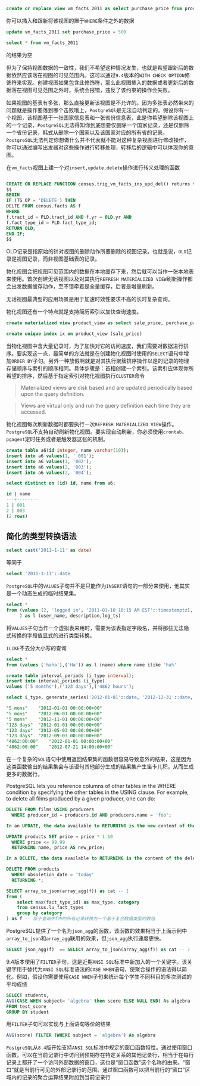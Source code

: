 ```sql
create or replace view vm_facts_2011 as select purchase_price from product where purchase_price < 500
```

你可以插入和跟新将该视图的置于`WHERE`条件之外的数据

```sql
update vm_facts_2011 set purchase_price = 500
```

```sql
select * from vm_facts_2011
```

的结果为空

但为了保持视图数据的一致性，我们不希望这种情况发生，也就是希望跟新后的数据依然应该落在视图的可见范围内。这可以通过`9.4`版本的`WITH CHECK OPTION`修饰符来实现。创建视图如果包含此修饰符，那么此视图插入的数据或者更新后的数据落在视图可见范围之外时，系统会报错，违反了该约束的操作会失败。

如果视图的基表有多张，那么直接更新该视图是不允许的。因为多张表必然带来的问题就是操作要落到哪个击败哦上，`PostgreSQl`是无法自动判定的。假设你有一个视图，该视图基于一张国家信息表和一张省份信息表，此是你希望删除该视图上的一个记录，`PostgreSQL`无法得知你到底想要仅删除一个国家记录，还是仅删除一个省份记录，韩式从删除一个国家以及该国家对应的所有省的记录。`PostgreSQL`无法判定你想做什么并不代表就不能对这种复杂视图进行修改操作，你可以通过编写出发器对这些操作进行转移处理，转移后的逻辑中可以体现你的意图。


在`vm_facts`视图上建一个对`insert,update,delete`操作进行转义处理的函数

```sql

CREATE OR REPLACE FUNCTION census.trig_vm_facts_ins_upd_del() returns trigger AS
$$
BEGIN
IF (TG_OP = 'DELETE') THEN
DELTE FROM census.facts AS f
WHERE
f.tract_id = PLD.tract_id AND f.yr = OLD.yr AND
f.fact_type_id = PLD.fact_type_id;
RETURN OLD;
END IF;
$$ 
```

OLD记录是指原始的针对视图的删除动作所要删除的视图记录。也就是说，`OLD`记录是视图记录，而非视图基础表的记录。

物化视图会把视图可见范围内的数据在本地缓存下来，然后就可以当作一张本地表来使用。首次创建无话视图以及对其执行`REFRESH MATERIALIZED VIEW`刷新操作都会出发数据缓存动作，至不错牵着是全量缓存，后者是增量刷新。

无话视图最典型的应用场景是用于加速时效性要求不高的长时复杂查询。

物化视图还有一个特点就是支持简历索引以加快查询速度。

```sql
create materialized view product_view as select sale_price, purchase_price from product
```

```sql
create unique index ix on product_view (sale_price)
```

当物化视图中含大量记录时，为了加快对它的访问速度，我们需要对数据进行排序。要实现这一点，最简单的方法就是在创建物化视图时使用的`SELECT`语句中增加`ORDER BY`子句。另外一种放假啊就是对其执行聚簇排序操作以是的记录的物理存储顺序与索引的顺序相同。具体步骤是：首相创建一个索引。该索引应体现你所希望的排序，然后基于指定索引对物化视图执行`CLUSTER`命令

> Materialized views are disk based and are updated periodically based upon the query definition.

> Views are virtual only and run the query definition each time they are accessed.

物化视图每次刷新数据时都要执行一次`REFRESH MATERIALIZED VIEW`操作。`PostgreSQL`不支持自动刷新物化视图。要实现自动刷新，你必须使用`crontab`、`pgagent`定时任务或者是触发器这张的机制。

```sql
create table a6(id integer, name varchar(10));
insert into a6 values(1, ' 001');
insert into a6 values(1, '002');
insert into a6 values(2, '003');
insert into a6 values(2, '004');
```

```sql
select distinct on (id) id, name from a6;

id | name
---+--------
1 | 001
2 | 003
(2 rows)
```


## 简化的类型转换语法
```sql
select cast('2011-1-11' as date)
```

等同于

```sql
select '2011-1-11'::date
```

`PostgreSQL`中的`VALUES`子句并不是只能作为`INSERT`语句的一部分来使用，他其实是一个动态生成的临时结果集。

```sql
select *
from (values (2, 'logged in', '2011-01-10 10:15 AM EST'::timestamptz), (5,'logged out','2011-01-10 10:25 AM EST'::timestamptz)
	 ) as l (user_name, description,log_ts)
```

将`VALUES`子句当作一个虚拟表来用时，需要为该表指定字段名，并将那些无法隐式转换的字段值显式的进行类型转换。

`ILIKE`不去分大小写的查询

```sql
select *
from (values ('haha'),('Ha')) as l (name) where name ilike 'ha%'
```

```sql
create table interval_periods (i_type interval);
insert into interval_periods (i_type)
values ('5 months'),('123 days'),('4862 hours');

select i_type, generate_series('2012-01-01'::date, '2012-12-31'::date, i_type) as dt from interval_periods

"5 mons"	"2012-01-01 00:00:00+00"
"5 mons"	"2012-06-01 00:00:00+00"
"5 mons"	"2012-11-01 00:00:00+00"
"123 days"	"2012-01-01 00:00:00+00"
"123 days"	"2012-05-03 00:00:00+00"
"123 days"	"2012-09-03 00:00:00+00"
"4862:00:00"	"2012-01-01 00:00:00+00"
"4862:00:00"	"2012-07-21 14:00:00+00"
```

在一个复杂的`SQL`语句中使用返回结果集的函数很容易导致意外的结果，这是因为这类函数输出的结果集会与该语句其他部分生成的结果集产生笛卡儿积，从而生成更多的数据行。

PostgreSQL lets you reference columns of other tables in the WHERE condition by specifying the other tables in the USING clause. For example, to delete all films produced by a given producer, one can do:

```sql
DELETE FROM films USING producers
  WHERE producer_id = producers.id AND producers.name = 'foo';
```

```sql
In an UPDATE, the data available to RETURNING is the new content of the modified row. For example:

UPDATE products SET price = price * 1.10
  WHERE price <= 99.99
  RETURNING name, price AS new_price;

In a DELETE, the data available to RETURNING is the content of the deleted row. For example:

DELETE FROM products
  WHERE obsoletion_date = 'today'
  RETURNING *;
```

```sql
SELECT array_to_json(array_agg(f)) as cat -- 1
from (
    select max(fact_type_id) as max_type, category
    from census.lu_fact_types
    group by category
) as f -- 将子查询中f中的所有记录转换为一个基于复合数据类型的数组
```

PostgreSQL提供了一个名为`json_agg`的函数，该函数的效果相当于上面示例中`array_to_json`和`array_agg`联用的效果，但`json_agg`执行速度更快。

```sql
SELECT json_agg(f)  == SELECT array_to_json(array_agg(f)) as cat -- 1
```

9.4版本使用了`FILTER`子句，这是近期`ANSI SQL`标准中新加入的一个关键字。该关键字用于替代为`ANSI SQL`标准语法的`CASE WHEN`语句，使聚合操作的语法得以简化。例如，假设你需要使用`CASE WHEN`子句来统计每个学生不同科目的多次测试的平均成绩

```sql
SELECT students,
AVG(CASE WHEN subject= 'algebra' then score ELSE NULL END) As algebra
FROM test_score
GROUP BY student
```

用`FILTER`子句可以实现与上面语句等价的结果

```sql
AVG(score) FILTER (WHERE subject = 'algebra') As algebra
```

`PostgreSQL`从`8.4`版开始支持`ANSI SQL`标准中规定的窗口函数特性。通过使用窗口函数，可以在当前记录行中访问到预期存在特定关系的其他记录行，相当于在每行记录上都开了一个访问外部数据的窗口，这也是“窗口函数”这个名称的由来。“窗口”就是当前行可见的外部记录行的范围。通过窗口函数可以把当前行的“窗口”区域内的记录的聚合运算结果附加到当前记录行
